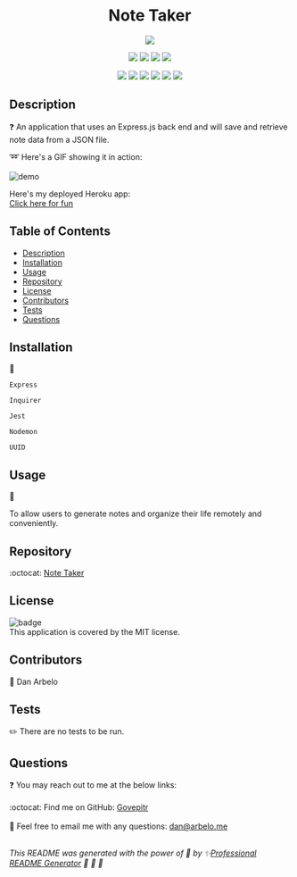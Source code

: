 
  <h1 align="center">Note Taker </h1>
  
  <p align="center">
    <img src="https://img.shields.io/badge/license-MIT-success" />
  </p>  
  
  <p align="center">
    <img src="https://img.shields.io/github/repo-size/Govepitr/Note-Taker?style=plastic" />
    <img src="https://img.shields.io/github/languages/count/Govepitr/Note-Taker?style=plastic" />
    <img src="https://img.shields.io/github/languages/top/Govepitr/Note-Taker?style=plastic" />
    <img src="https://img.shields.io/github/last-commit/Govepitr/Note-Taker?style=plastic" />
  </p>

   <p align="center">
    <img src="https://img.shields.io/badge/Javascript-yellow" />
    <img src="https://img.shields.io/badge/jQuery-orange" />
    <img src="https://img.shields.io/badge/-node.js-green" />
    <img src="https://img.shields.io/badge/%E2%86%91_Deploy_to-Heroku-7056bf.svg?style=flat" />
    <img src="https://img.shields.io/badge/-screencastify-red" />
    <img src="https://img.shields.io/badge/-json-orange" />
  </p>
  
  ## Description
  ❓ An application that uses an Express.js back end and will save and retrieve note data from a JSON file.

  :loop: Here's a GIF showing it in action:<br />
  <br />
  ![demo](./src/Demo.gif)

  Here's my deployed Heroku app:<br />
  [Click here for fun](https://note-taker59.herokuapp.com/)

  ## Table of Contents
  - [Description](#description)
  - [Installation](#installation)
  - [Usage](#usage)
  - [Repository](#repository)
  - [License](#license)
  - [Contributors](#contributors)
  - [Tests](#tests)
  - [Questions](#questions)

  ## Installation
  🚨 
  
  `Express` 
  
  `Inquirer` 
  
  `Jest` 
  
  `Nodemon` 
  
  `UUID`

  ## Usage
  🚀<br/>
  
   To allow users to generate notes and organize their life remotely and conveniently.

  ## Repository
  :octocat: [Note Taker](https://github.com/Govepitr/Note-Taker)

  ## License
  ![badge](https://img.shields.io/badge/license-MIT-success)
  <br />
  This application is covered by the MIT license.

  ## Contributors
  👥 Dan Arbelo

  ## Tests
  ✏️ There are no tests to be run.

  ## Questions
  :question: You may reach out to me at the below links:<br />
    <br />
    :octocat: Find me on GitHub: [Govepitr](https://github.com/Govepitr)<br />
    <br />
    📜 Feel free to email me with any questions: dan@arbelo.me<br /><br />

  _This README was generated with the power of 💞 by ✨[Professional README Generator](https://github.com/Govepitr/ProfessionalREADMEGenerator) 🤘 🤘 🤘_
  